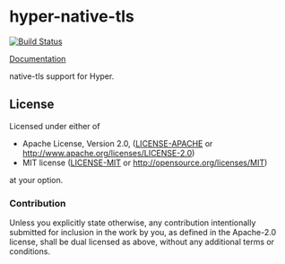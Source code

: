 # hyper-native-tls

[![Build Status](https://travis-ci.org/sfackler/hyper-native-tls.svg?branch=master)](https://travis-ci.org/sfackler/hyper-native-tls)

[Documentation](https://docs.rs/hyper-native-tls)

native-tls support for Hyper.

## License

Licensed under either of

 * Apache License, Version 2.0, ([LICENSE-APACHE](LICENSE-APACHE) or http://www.apache.org/licenses/LICENSE-2.0)
 * MIT license ([LICENSE-MIT](LICENSE-MIT) or http://opensource.org/licenses/MIT)

at your option.

### Contribution

Unless you explicitly state otherwise, any contribution intentionally
submitted for inclusion in the work by you, as defined in the Apache-2.0
license, shall be dual licensed as above, without any additional terms or
conditions.
